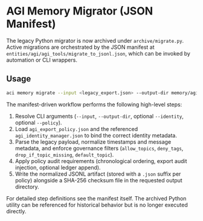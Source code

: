 # AGI Memory Migrator (JSON Manifest)

The legacy Python migrator is now archived under `archive/migrate.py`. Active migrations are orchestrated by the JSON manifest at
`entities/agi/agi_tools/migrate_to_jsonl.json`, which can be invoked by automation or CLI wrappers.

## Usage

```bash
aci memory migrate --input <legacy_export.json> --output-dir memory/agi_memory/AGI
```

The manifest-driven workflow performs the following high-level steps:

1. Resolve CLI arguments (`--input`, `--output-dir`, optional `--identity`, optional `--policy`).
2. Load `agi_export_policy.json` and the referenced `agi_identity_manager.json` to bind the correct identity metadata.
3. Parse the legacy payload, normalize timestamps and message metadata, and enforce governance filters (`allow_topics`, `deny_tags`,
   `drop_if_topic_missing`, `default_topic`).
4. Apply policy audit requirements (chronological ordering, export audit injection, optional ledger append).
5. Write the normalized JSONL artifact (stored with a `.json` suffix per policy) alongside a SHA-256 checksum file in the requested output directory.

For detailed step definitions see the manifest itself. The archived Python utility can be referenced for historical behavior but is
no longer executed directly.
